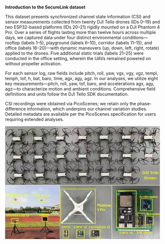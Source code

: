 **Introduction to the SecureLink dataset**

This dataset presents synchronized channel state information (CSI) and  sensor measurements collected from twenty DJI Tello drones (IDs 0–19) and two ESP32-based platforms (IDs 20–21) rigidly mounted on a DJI Phantom 4 Pro. Over a series of flights lasting more than twelve hours across multiple days, we captured data under four distinct environmental conditions—rooftop (labels 1–5), playground (labels 6–10), corridor (labels 11–15), and office (labels 16–20)—with dynamic maneuvers (up, down, left, right, rotate) applied to the drones. Five additional static trials (labels 21–25) were conducted in the office setting, wherein the UAVs remained powered on without propeller activation.

For each sensor log, raw fields include pitch, roll, yaw, vgx, vgy, vgz, templ, temph, tof, h, bat, baro, time, agx, agy, agz. In our analyses, we utilize eight key measurements—pitch, roll, yaw, tof, baro, and accelerations agx, agy, agz—to characterize motion and ambient conditions. Comprehensive field definitions and units follow the DJI Tello SDK documentation.

CSI recordings were obtained via PicoScenes; we retain only the phase‐difference information, which underpins our channel variation studies. Detailed metadata are available per the PicoScenes specification for users requiring extended analyses.

![硬件结构图](hardware.png)
